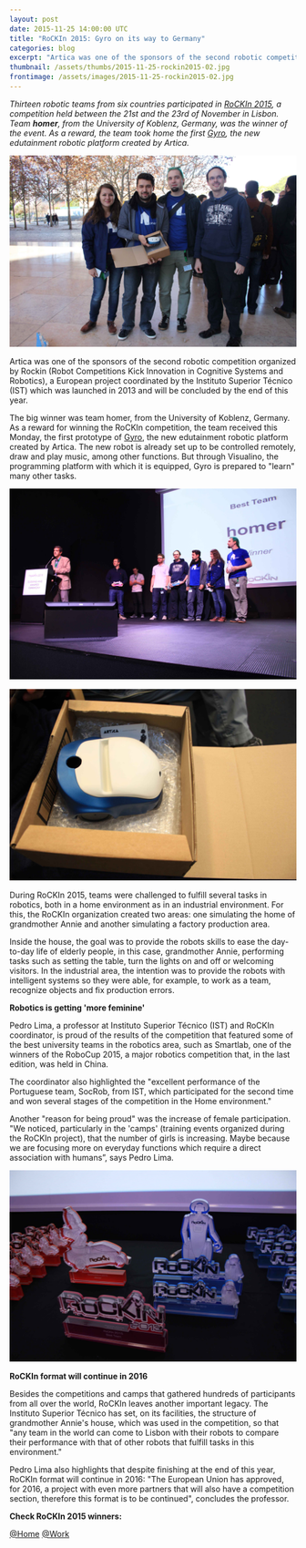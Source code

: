 ```yaml
---
layout: post
date: 2015-11-25 14:00:00 UTC
title: "RoCKIn 2015: Gyro on its way to Germany"
categories: blog
excerpt: "Artica was one of the sponsors of the second robotic competition organized by RoCKIn"
thumbnail: /assets/thumbs/2015-11-25-rockin2015-02.jpg
frontimage: /assets/images/2015-11-25-rockin2015-02.jpg
---
```


*Thirteen robotic teams from six countries participated in [RoCKIn 2015][1], a competition held between the 21st and the 23rd of November in Lisbon. Team **homer**, from the University of Koblenz, Germany, was the winner of the event. As a reward, the team took home the first [Gyro][2], the new edutainment robotic platform created by Artica.*

![](/assets/images/2015-11-25-rockin2015-02.jpg)

Artica was one of the sponsors of the second robotic competition organized by Rockin (Robot Competitions Kick Innovation in Cognitive Systems and Robotics), a European project coordinated by the Instituto Superior Técnico (IST) which was launched in 2013 and will be concluded by the end of this year.

The big winner was team homer, from the University of Koblenz, Germany. As a reward for winning the RoCKIn competition, the team received this Monday, the first prototype of [Gyro][2], the new edutainment robotic platform created by Artica. The new robot is already set up to be controlled remotely, draw and play music, among other functions. But through Visualino, the programming platform with which it is equipped, Gyro is prepared to "learn" many other tasks.

![](/assets/images/2015-11-25-rockin2015-03.jpg)

![](/assets/images/2015-11-25-rockin2015-04.jpg)

During RoCKIn 2015, teams were challenged to fulfill several tasks in robotics, both in a home environment as in an industrial environment. For this, the RoCKIn organization created two areas: one simulating the home of grandmother Annie and another simulating a factory production area.

Inside the house, the goal was to provide the robots skills to ease the day-to-day life of elderly people, in this case, grandmother Annie, performing tasks such as setting the table, turn the lights on and off or welcoming visitors. In the industrial area, the intention was to provide the robots with intelligent systems so they were able, for example, to work as a team, recognize objects and fix production errors.

**Robotics is getting 'more feminine'**

Pedro Lima, a professor at Instituto Superior Técnico (IST) and RoCKIn coordinator, is proud of the results of the competition that featured some of the best university teams in the robotics area, such as Smartlab, one of the winners of the RoboCup 2015, a major robotics competition that, in the last edition, was held in China.

The coordinator also highlighted the "excellent performance of the Portuguese team, SocRob, from IST, which participated for the second time and won several stages of the competition in the Home environment."

Another "reason for being proud" was the increase of female participation. "We noticed, particularly in the 'camps' (training events organized during the RoCKIn project), that the number of girls is increasing. Maybe because we are focusing more on everyday functions which require a direct association with humans”, says Pedro Lima.

![](/assets/images/2015-11-25-rockin2015-01.jpg)

**RoCKIn format will continue in 2016**

Besides the competitions and camps that gathered hundreds of participants from all over the world, RoCKIn leaves another important legacy. The Instituto Superior Técnico has set, on its facilities, the structure of grandmother Annie's house, which was used in the competition, so that "any team in the world can come to Lisbon with their robots to compare their performance with that of other robots that fulfill tasks in this environment."

Pedro Lima also highlights that despite finishing at the end of this year, RoCKIn format will continue in 2016: "The European Union has approved, for 2016, a project with even more partners that will also have a competition section, therefore this format is to be continued", concludes the professor.

**Check RoCKIn 2015 winners:**

[@Home][3]
[@Work][4]

[1]: http://rockinrobotchallenge.eu/rockin2015.php
[2]: http://gyro.artica.cc
[3]: http://rockinrobotchallenge.eu/rockin2015_athome_finalresults.pdf
[4]: http://rockinrobotchallenge.eu/rockin2015_atwork_finalresults.pdf
